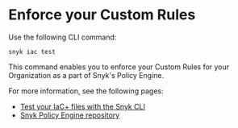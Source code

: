 # Enforce your Custom Rules

Use the following CLI command:

```
snyk iac test
```

This command enables you to enforce your Custom Rules for your Organization as a part of Snyk's Policy Engine.

For more information, see the following pages:

* [Test your IaC+ files with the Snyk CLI](../../../scan-configurations/snyk-iac+/test-your-iac-files-with-the-snyk-cli.md)
* [Snyk Policy Engine repository](https://github.com/snyk/policy-engine)
